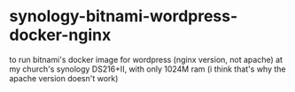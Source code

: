 # synology-bitnami-wordpress-docker-nginx
to run bitnami's docker image for wordpress (nginx version, not apache) at my church's synology DS216+II, with only 1024M ram (i think that's why the apache version doesn't work)
